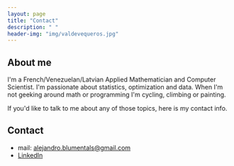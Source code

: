 ```yaml
---
layout: page
title: "Contact"
description: " "
header-img: "img/valdevequeros.jpg"
---
```


About me
--------------------

I'm a French/Venezuelan/Latvian Applied Mathematician and Computer Scientist.
I'm passionate about statistics, optimization and data. When I'm not geeking around math or programming I'm cycling, climbing or painting.

If you'd like to talk to me about any of those topics, here is my contact info.

Contact
---------------------

* mail: alejandro.blumentals@gmail.com
* [LinkedIn](http://www.linkedin.com/in/alejandro-blumentals/)
